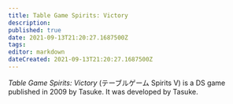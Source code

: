 ```yaml
---
title: Table Game Spirits: Victory
description: 
published: true
date: 2021-09-13T21:20:27.1687500Z 
tags: 
editor: markdown
dateCreated: 2021-09-13T21:20:27.1687500Z
---
```

_Table Game Spirits: Victory_ (<span lang='ja'>テーブルゲーム Spirits V</span>) is a DS game published in 2009 by Tasuke.
It was developed by Tasuke.
